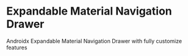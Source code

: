 # Expandable Material Navigation Drawer
Androidx Expandable Material Navigation Drawer with fully customize features
